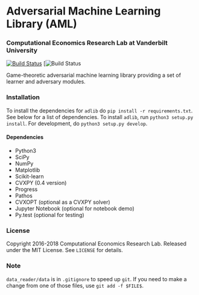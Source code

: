 # Adversarial Machine Learning Library (AML)
### Computational Economics Research Lab at Vanderbilt University

[![Build Status](https://travis-ci.org/vu-aml/adlib.svg?branch=master)](https://travis-ci.org/vu-aml/adlib)
[![Build Status](https://circleci.com/gh/vu-aml/adlib.svg?style=shield&circle-token=:circle-token)

Game-theoretic adversarial machine learning library providing a set of learner and adversary modules.

### Installation
To install the dependencies for `adlib` do `pip install -r requirements.txt`. See below for a list of dependencies.
To install `adlib`, run `python3 setup.py install`. For development, do `python3 setup.py develop`.

#### Dependencies
* Python3 
* SciPy
* NumPy
* Matplotlib
* Scikit-learn
* CVXPY (0.4 version)
* Progress
* Pathos
* CVXOPT (optional as a CVXPY solver)
* Jupyter Notebook (optional for notebook demo)
* Py.test (optional for testing)

### License
Copyright 2016-2018 Computational Economics Research Lab. Released under the MIT License. See `LICENSE` for details.

### Note
`data_reader/data` is in `.gitignore` to speed up `git`. If you need to make a change from one of those
files, use `git add -f $FILE$`.
